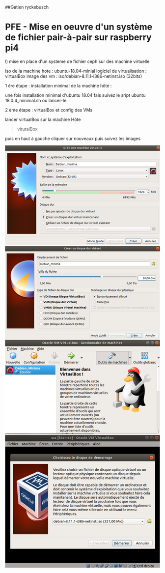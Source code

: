 ##Gatien ryckebusch
# PFE - Mise en oeuvre d'un système de fichier pair-à-pair sur raspberry pi4


I) mise en place d'un systeme de fichier ceph sur des machine virtuelle

iso de la machine hote     : ubuntu-18.04-minial
logiciel de virtualisation : virtualBox
image des vm               : iso/debian-8.11.1-i386-netinst.iso (32bits)


1 ére étape : installation minimal de la machine hôte : 

une fois installation minimal d'ubuntu 18.04 fais 
suivez le sript ubuntu 18.0.4_minimal.sh ou lancer-le.
 
2 ème étape : virtualBox et config des VMs

lancer virtualBox sur la machine Hôte

> virutalBox

puis en haut à gauche cliquer sur nouveaux
puis suivez les images

![Alt text](VirtualBox/commencement/newVM1.png)
![Alt text](VirtualBox/commencement/newVM2.png)
![Alt text](VirtualBox/commencement/newVM3.png)
![Alt text](VirtualBox/commencement/newVM4.png)




